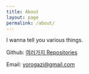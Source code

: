 ```yaml
---
title: About
layout: page
permalink: /about/
---
```


I wanna tell you various things.


Github:
[여러가지 Repositories][yorogazi-git]
<!--/ [Pages][yorogazi-page]-->

Email: yorogazi@gmail.com


[yorogazi-git]: https://github.com/yorogazi?tab=repositories
[yorogazi-page]: https://yorogazi.github.io

